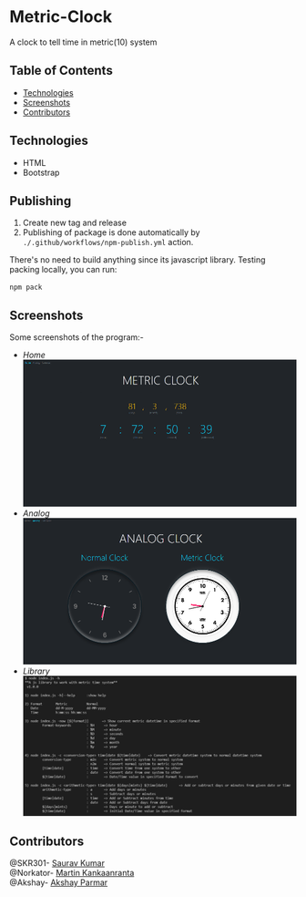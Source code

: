# Metric-Clock
A clock to tell time in metric(10) system


## Table of Contents
- [Technologies](#technologies)
- [Screenshots](#screenshots)
- [Contributors](#contributors)


## Technologies
- HTML
- Bootstrap


## Publishing
1. Create new tag and release
2. Publishing of package is done automatically by `./.github/workflows/npm-publish.yml` action.

There's no need to build anything since its javascript library. 
Testing packing locally, you can run:
```shell script
npm pack
```


## Screenshots
Some screenshots of the program:-
- *Home*<br />
![Home](./ScreenShot/MetricClock.png)
- *Analog*<br />
![Analog](./ScreenShot/AnalogClock.png)
- *Library*<br />
![Help](./ScreenShot/lib-help.png)


## Contributors
@SKR301- [Saurav Kumar](https://github.com/SKR301) <br/>
@Norkator- [Martin Kankaanranta](https://github.com/norkator) <br/>
@Akshay- [Akshay Parmar](https://github.com/Akshayaap) <br/>
